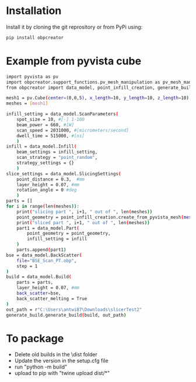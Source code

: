 # Installation
Install it by cloning the git reprository or from PyPi using:
```bash
pip install obpcreator
```


# Example from pyvista cube
```bash
import pyvista as pv
import obpcreator.support_functions.pv_mesh_manipulation as pv_mesh_manipulation
from obpcreator import data_model, point_infill_creation, generate_build

mesh1 = pv.Cube(center=(0,0,5), x_length=10, y_length=10, z_length=10)
meshes = [mesh1]

infill_setting = data_model.ScanParameters(
    spot_size = 10, #[-] 1-100
    beam_power = 660, #[W]
    scan_speed = 2031000, #[micrometers/second]
    dwell_time = 515000, #[ns]
    )
infill = data_model.Infill(
    beam_settings = infill_setting,
    scan_strategy = "point_random",
    strategy_settings = {}
    )
slice_settings = data_model.SlicingSettings(
    point_distance = 0.3,  #mm
    layer_height = 0.07, #mm
    rotation_angle = 0 #deg 
    )
parts = []
for i in range(len(meshes)):
    print("slicing part ", i+1, " out of ", len(meshes))
    point_geometry = point_infill_creation.create_from_pyvista_mesh(meshes[i], slice_settings)
    print("sliced part ", i+1, " out of ", len(meshes))
    part1 = data_model.Part(
        point_geometry = point_geometry,
        infill_setting = infill
    )
    parts.append(part1)
bse = data_model.BackScatter(
    file="BSE_Scan_PT.obp",
    step = 1
)
build = data_model.Build(
    parts = parts,
    layer_height = 0.07, #mm
    back_scatter=bse,
    back_scatter_melting = True
)
out_path = r"C:\Users\antwi87\Downloads\slicerTest2"
generate_build.generate_build(build, out_path)
```




# To package
- Delete old builds in the \dist folder 
- Update the version in the setup.cfg file
- run "python -m build"
- upload to pip with "twine upload dist/*"
